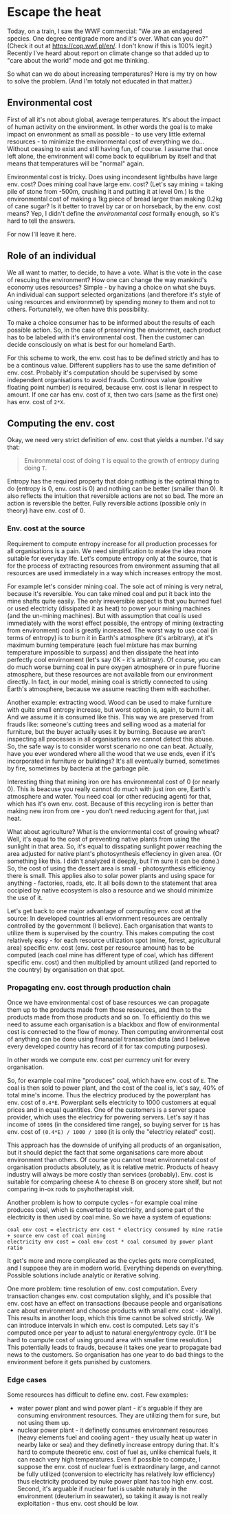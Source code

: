 Escape the heat
===============

Today, on a train, I saw the WWF commercial: "We are an endagered species. One degree centigrade more and it's over. What can you do?" (Check it out at <https://cop.wwf.pl/en/>. I don't know if this is 100% legit.) Recently I've heard about report on climate change so that added up to "care about the world" mode and got me thinking.

So what can we do about increasing temperatures? Here is my try on how to solve the problem. (And I'm totaly not educated in that matter.)

Environmental cost
------------------

First of all it's not about global, average temperatures. It's about the impact of human activity on the environment. In other words the goal is to make impact on envronment as small as possible - to use very little external resources - to minimize the environmental cost of everything we do... Without ceasing to exist and still having fun, of course. I assume that once left alone, the environment will come back to equilibrium by itself and that means that temperatures will be "normal" again.

Environmental cost is tricky. Does using incondesent lightbulbs have large env. cost? Does mining coal have large env. cost? (Let's say mining = taking pile of stone from -500m, crushing it and putting it at level 0m.) Is the environmental cost of making a 1kg piece of bread larger than making 0.2kg of cane sugar? Is it better to travel by car or on horseback, by the env. cost means? Yep, I didn't define the *environmental cost* formally enough, so it's hard to tell the answers.

For now I'll leave it here.

Role of an individual
---------------------

We all want to matter, to decide, to have a vote. What is the vote in the case of rescuing the environment? How one can change the way mankind's economy uses resources? Simple - by having a choice on what she buys. An individual can support selected organizations (and therefore it's style of using resources and environmnet) by spending money to them and not to others. Fortunatelly, we often have this possibility.

To make a choice consumer has to be informed about the results of each possible action. So, in the case of preserving the enviornmet, each product has to be labeled with it's environmental cost. Then the customer can decide consciously on what is best for our homeland Earth.

For this scheme to work, the env. cost has to be defined strictly and has to be a continous value. Different suppliers has to use the same definition of env. cost. Probably it's computation should be supervised by some independent organisations to avoid frauds. Continous value (positive floating point number) is required, because env. cost is lienar in respect to amount. If one car has env. cost of `X`, then two cars (same as the first one) has env. cost of `2*X`.

Computing the env. cost
-----------------------

Okay, we need very strict definition of env. cost that yields a number. I'd say that:

> Environmetal cost of doing `T` is equal to the growth of entropy during doing `T`.

Entropy has the required property that doing nothing is the optimal thing to do (entropy is 0, env. cost is 0) and nothing can be better (smaller than 0). It also reflects the intuition that reversible actions are not so bad. The more an action is reversible the better. Fully reversible actions (possible only in theory) have env. cost of 0.

### Env. cost at the source

Requirement to compute entropy increase for all production processes for all organisations is a pain. We need simplification to make the idea more suitable for everyday life. Let's compute entropy only at the source, that is for the process of extracting resources from environment assuming that all resources are used immediately in a way which increases entropy the most.

For example let's consider mining coal. The sole act of mining is very netral, because it's reversible. You can take mined coal and put it back into the mine shafts quite easily. The only irreversible aspect is that you burned fuel or used electricty (dissipated it as heat) to power your mining machines (and the un-mining machines). But with assumption that coal is used immediately with the worst effect possible, the entropy of mining (extracting from environment) coal is greatly increased. The worst way to use coal (in terms of entropy) is to burn it in Earth's atmosphere (it's arbitrary), at it's maximum burning temperature (each fuel mixture has max burning temperature impossible to surpass) and then dissipate the heat into perfectly cool envirnoment (let's say 0K - it's arbitrary). Of course, you can do much worse burning coal in pure oxygen atmosphere or in pure fluorine atmosphere, but these resources are not available from our environment directly. In fact, in our model, mining coal is strictly connected to using Earth's atmosphere, because we assume reacting them with eachother.

Another example: extracting wood. Wood can be used to make furniture with quite small entropy increase, but worst option is, again, to burn it all. And we assume it is consumed like this. This way we are preserved from frauds like: someone's cutting trees and selling wood as a material for furniture, but the buyer actually uses it by burning. Because we aren't inspecting all processes in all organisations we cannot detect this abuse. So, the safe way is to consider worst scenario no one can beat. Actually, have you ever wondered where all the wood that we use ends, even if it's incorporated in furniture or buildings? It's all eventually burned, sometimes by fire, sometimes by bacteria at the garbage pile.

Interesting thing that mining iron ore has environmental cost of 0 (or nearly 0). This is beacuse you really cannot do much with just iron ore, Earth's atmosphere and water. You need coal (or other reducing agent) for that, which has it's own env. cost. Because of this recycling iron is better than making new iron from ore - you don't need reducing agent for that, just heat.

What about agriculture? What is the enviornmental cost of growing wheat? Well, it's equal to the cost of preventing native plants from using the sunlight in that area. So, it's equal to disspating sunlight power reaching the area adjusted for native plant's photosynthesis effeciency in given area. (Or something like this. I didn't analyzed it deeply, but I'm sure it can be done.) So, the cost of using the dessert area is small - photosynthesis efficiency there is small. This applies also to solar power plants and using space for anything - factories, roads, etc. It all boils down to the statement that area occipied by native ecosystem is also a resource and we should minimize the use of it.

Let's get back to one major advantage of computing env. cost at the source: In developed countries all enviornment resources are centrally controlled by the government (I believe). Each organisation that wants to utilize them is supervised by the country. This makes computing the cost relatively easy - for each resource utilization spot (mine, forest, agricultural area) specific env. cost (env. cost per resource amount) has to be computed (each coal mine has different type of coal, which has different specific env. cost) and then multiplied by amount utilized (and reported to the country) by organisation on that spot.

### Propagating env. cost through production chain

Once we have environmental cost of base resources we can propagate them up to the products made from those resources, and then to the products made from those products and so on. To efficiently do this we need to assume each organisation is a blackbox and flow of environmental cost is connected to the flow of money. Then computing environmental cost of anything can be done using finanacial transaction data (and I believe every developed country has record of it for tax computing purposes).

In other words we compute env. cost per currency unit for every organisation.

So, for example coal mine "produces" coal, which have env. cost of `E`. The coal is then sold to power plant, and the cost of the coal is, let's say, 40% of total mine's income. Thus the electricy produced by the powerplant has env. cost of `0.4*E`. Powerplant sells electricity to 1000 customers at equal prices and in equal quantities. One of the customers is a server space provider, which uses the electricy for powering servers. Let's say it has income of `1000$` (in the considered time range), so buying server for `1$` has env. cost of `(0.4*E) / 1000 / 1000` (it is only the "electricy related" cost).

This approach has the downside of unifying all products of an organisation, but it should depict the fact that some organisations care more about environment than others. Of course you cannot treat environmetal cost of organisation products absolutely, as it is relative metric. Products of heavy industry will always be more costly than services (probably). Env. cost is suitable for comparing cheese A to cheese B on grocery store shelf, but not comparing in-ox rods to psyhotherapist visit.

Another problem is how to compute cycles - for example coal mine produces coal, which is converted to electricity, and some part of the electricity is then used by coal mine. So we have a system of equations:

    coal env cost = electricty env cost * electricy consumed by mine ratio + source env cost of coal mining
    electricity env cost = coal env cost * coal consumed by power plant ratio

It get's more and more complicated as the cycles gets more complicated, and I suppose they are in modern world. Everything depends on everything. Possible solutions include analytic or iterative solving.

One more problem: time resolution of env. cost computation. Every transaction changes env. cost computation slighly, and it's possible that env. cost have an effect on transactions (because people and organisations care about environment and choose products with small env. cost - ideally). This results in another loop, which this time cannot be solved strictly. We can introduce intervals in which env. cost is computed. Lets say it's computed once per year to adjust to natural energy/entropy cycle. (It'll be hard to cumpute cost of using ground area with smaller time resolution.) This potentially leads to frauds, because it takes one year to propagate bad news to the customers. So organisation has one year to do bad things to the environment before it gets punished by customers.

### Edge cases

Some resources has difficult to define env. cost. Few examples:
 * water power plant and wind power plant - it's arguable if they are consuming environment resources. They are utilizing them for sure, but not using them up.
 * nuclear power plant - it definetly consumes environment resources (heavy elements fuel and cooling agent - they usually heat up water in nearby lake or sea) and they definetly increase entropy during that. It's hard to compute theoretic env. cost of fuel as, unlike chemical fuels, it can reach very high temperatures. Even if possible to compute, I suppose the env. cost of nuclear fuel is extraordinary large, and cannot be fully utilized (conversion to electricity has relatively low efficiency) thus electricity produced by nuke power plant has too high env. cost. Second, it's arguable if nuclear fuel is usable naturaly in the environment (deuterium in seawater), so taking it away is not really exploitation - thus env. cost should be low.
